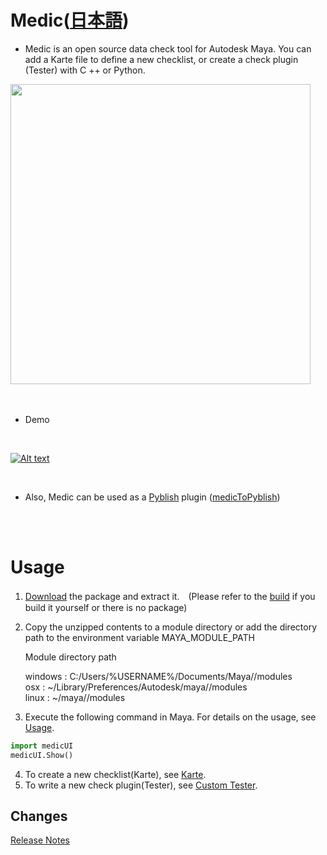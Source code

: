 # Medic([日本語](https://github.com/sol-ansano-kim/medic/blob/master/README_ja.md))

* Medic is an open source data check tool for Autodesk Maya. You can add a Karte file to define a new checklist, or create a check plugin (Tester) with C ++ or Python.


<img src="https://github.com/sol-ansano-kim/medic/wiki/images/medic.png" width="480"> 
<br><br><br>

* Demo  
<br>

[![Alt text](https://github.com/sol-ansano-kim/medic/wiki/images/medic_youtube.png)](https://youtu.be/FjWmc0GHiL8)

<br>

* Also, Medic can be used as a [Pyblish](http://pyblish.com) plugin ([medicToPyblish](https://github.com/sol-ansano-kim/medicToPyblish))

<br><br>
# Usage

1. [Download](https://github.com/sol-ansano-kim/medic/releases) the package and extract it.　(Please refer to the [build](https://github.com/sol-ansano-kim/medic/wiki#build) if you build it yourself or there is no package)
2. Copy the unzipped contents to a module directory or add the directory path to the environment variable MAYA_MODULE_PATH

   Module directory path

    windows : C:/Users/%USERNAME%/Documents/Maya/<Maya Version>/modules  
    osx : ~/Library/Preferences/Autodesk/maya/<Maya Version>/modules  
    linux : ~/maya/<Maya Version>/modules  

3. Execute the following command in Maya. For details on the usage, see [Usage](https://github.com/sol-ansano-kim/medic/wiki#usage).


```python
import medicUI
medicUI.Show()
```

4. To create a new checklist(Karte), see [Karte](https://github.com/sol-ansano-kim/medic/wiki#karte).
5. To write a new check plugin(Tester), see [Custom Tester](https://github.com/sol-ansano-kim/medic/wiki#custom-tester).

## Changes

[Release Notes](CHANGES.md)